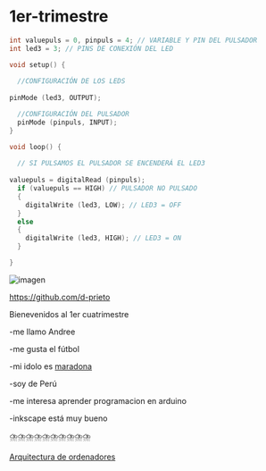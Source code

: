 # 1er-trimestre

```c++
int valuepuls = 0, pinpuls = 4; // VARIABLE Y PIN DEL PULSADOR 
int led3 = 3; // PINS DE CONEXIÓN DEL LED

void setup() {
  
  //CONFIGURACIÓN DE LOS LEDS
  
pinMode (led3, OUTPUT);

  //CONFIGURACIÓN DEL PULSADOR
  pinMode (pinpuls, INPUT);
}

void loop() {
  
  // SI PULSAMOS EL PULSADOR SE ENCENDERÁ EL LED3
  
valuepuls = digitalRead (pinpuls); 
  if (valuepuls == HIGH) // PULSADOR NO PULSADO
  {
    digitalWrite (led3, LOW); // LED3 = OFF
  }
  else
  {
    digitalWrite (led3, HIGH); // LED3 = ON
  }

}
```

![imagen](https://user-images.githubusercontent.com/90753326/133392921-7047aec6-2fe8-4f83-bd3b-39fd3ec56df0.png)

https://github.com/d-prieto

Bienevenidos al 1er cuatrimestre

-me llamo Andree

-me gusta el fútbol

-mi idolo es [maradona](https://es.wikipedia.org/wiki/Diego_Maradona)

-soy de Perú

-me interesa aprender programacion en arduino

-inkscape está muy bueno

⛈️⛈️⛈️⛈️⛈️⛈️⛈️⛈️⛈️⛈️


[Arquitectura de ordenadores]()
